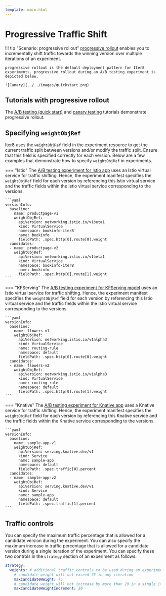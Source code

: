 ```yaml
---
template: main.html
---
```


# Progressive Traffic Shift

!!! tip "Scenario: progressive rollout"
    [progressive rollout](../../../concepts/buildingblocks/#deployment-pattern) enables you to incrementally shift traffic towards the winning version over multiple iterations of an experiment. 
    
    progressive rollout is the default deployment pattern for Iter8 experiments. progressive rollout during an A/B testing experiment is depicted below.

    ![Canary](../../images/quickstart.png)

## Tutorials with progressive rollout

The [A/B testing (quick start)](../../../getting-started/quick-start/) and [canary testing](../../testing-strategies/canary/) tutorials demonstrate progressive rollout.

## Specifying `weightObjRef`

Iter8 uses the `weightObjRef` field in the experiment resource to get the current traffic split between versions and/or modify the traffic split. Ensure that this field is specified correctly for each version. Below are a few examples that demonstrate how to specify `weightObjRef` in experiments.

=== "Istio"
    The [A/B testing experiment for Istio app](../../../getting-started/quick-start/#7-launch-experiment) uses an Istio virtual service for traffic shifting. Hence, the experiment manifest specifies the `weightObjRef` field for each version by referencing this Istio virtual service and the traffic fields within the Istio virtual service corresponding to the versions.

    ```yaml
    versionInfo:
      baseline:
        name: productpage-v1
        weightObjRef:
          apiVersion: networking.istio.io/v1beta1
          kind: VirtualService
          namespace: bookinfo-iter8
          name: bookinfo
          fieldPath: .spec.http[0].route[0].weight
      candidates:
      - name: productpage-v2
        weightObjRef:
          apiVersion: networking.istio.io/v1beta1
          kind: VirtualService
          namespace: bookinfo-iter8
          name: bookinfo
          fieldPath: .spec.http[0].route[1].weight
    ```

=== "KFServing"
    The [A/B testing experiment for KFServing model](../../../getting-started/quick-start/#7-launch-experiment) uses an Istio virtual service for traffic shifting. Hence, the experiment manifest specifies the `weightObjRef` field for each version by referencing this Istio virtual service and the traffic fields within the Istio virtual service corresponding to the versions.

    ```yaml
    versionInfo:
      baseline:
        name: flowers-v1
        weightObjRef:
          apiVersion: networking.istio.io/v1alpha3
          kind: VirtualService
          name: routing-rule
          namespace: default
          fieldPath: .spec.http[0].route[0].weight      
      candidates:
      - name: flowers-v2
        weightObjRef:
          apiVersion: networking.istio.io/v1alpha3
          kind: VirtualService
          name: routing-rule
          namespace: default
          fieldPath: .spec.http[0].route[1].weight 
    ```

=== "Knative"
    The [A/B testing experiment for Knative app](../../../getting-started/quick-start/#7-launch-experiment) uses a Knative service for traffic shifting. Hence, the experiment manifest specifies the `weightObjRef` field for each version by referencing this Knative service and the traffic fields within the Knative service corresponding to the versions.

    ```yaml
    versionInfo:
      baseline:
        name: sample-app-v1
        weightObjRef:
          apiVersion: serving.knative.dev/v1
          kind: Service
          name: sample-app
          namespace: default
          fieldPath: .spec.traffic[0].percent
      candidates:
      - name: sample-app-v2
        weightObjRef:
          apiVersion: serving.knative.dev/v1
          kind: Service
          name: sample-app
          namespace: default
          fieldPath: .spec.traffic[1].percent
    ```

## Traffic controls

You can specify the maximum traffic percentage that is allowed for a candidate version during the experiment. You can also specify the maximum increase in traffic percentage that is allowed for a candidate version during a single iteration of the experiment. You can specify these two controls in the `strategy` section of an experiment as follows.

```yaml
strategy:
  weights: # additional traffic controls to be used during an experiment
    # candidate weight will not exceed 75 in any iteration
    maxCandidateWeight: 75
    # candidate weight will not increase by more than 20 in a single iteration
    maxCandidateWeightIncrement: 20
```
